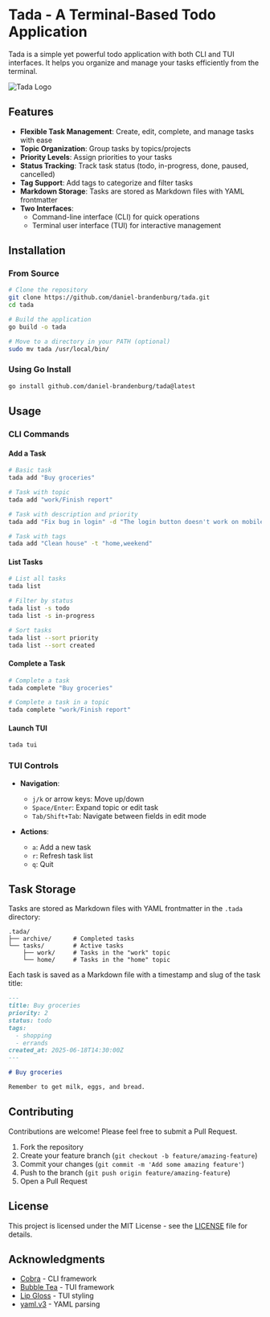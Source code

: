 # Tada - A Terminal-Based Todo Application

Tada is a simple yet powerful todo application with both CLI and TUI interfaces. It helps you organize and manage your tasks efficiently from the terminal.

![Tada Logo](https://via.placeholder.com/150x150.png?text=Tada)

## Features

- **Flexible Task Management**: Create, edit, complete, and manage tasks with ease
- **Topic Organization**: Group tasks by topics/projects
- **Priority Levels**: Assign priorities to your tasks
- **Status Tracking**: Track task status (todo, in-progress, done, paused, cancelled)
- **Tag Support**: Add tags to categorize and filter tasks
- **Markdown Storage**: Tasks are stored as Markdown files with YAML frontmatter
- **Two Interfaces**:
  - Command-line interface (CLI) for quick operations
  - Terminal user interface (TUI) for interactive management

## Installation

### From Source

```bash
# Clone the repository
git clone https://github.com/daniel-brandenburg/tada.git
cd tada

# Build the application
go build -o tada

# Move to a directory in your PATH (optional)
sudo mv tada /usr/local/bin/
```

### Using Go Install

```bash
go install github.com/daniel-brandenburg/tada@latest
```

## Usage

### CLI Commands

#### Add a Task

```bash
# Basic task
tada add "Buy groceries"

# Task with topic
tada add "work/Finish report"

# Task with description and priority
tada add "Fix bug in login" -d "The login button doesn't work on mobile" -p 1

# Task with tags
tada add "Clean house" -t "home,weekend"
```

#### List Tasks

```bash
# List all tasks
tada list

# Filter by status
tada list -s todo
tada list -s in-progress

# Sort tasks
tada list --sort priority
tada list --sort created
```

#### Complete a Task

```bash
# Complete a task
tada complete "Buy groceries"

# Complete a task in a topic
tada complete "work/Finish report"
```

#### Launch TUI

```bash
tada tui
```

### TUI Controls

- **Navigation**:
  - `j/k` or arrow keys: Move up/down
  - `Space/Enter`: Expand topic or edit task
  - `Tab/Shift+Tab`: Navigate between fields in edit mode
  
- **Actions**:
  - `a`: Add a new task
  - `r`: Refresh task list
  - `q`: Quit

## Task Storage

Tasks are stored as Markdown files with YAML frontmatter in the `.tada` directory:

```
.tada/
├── archive/      # Completed tasks
└── tasks/        # Active tasks
    ├── work/     # Tasks in the "work" topic
    └── home/     # Tasks in the "home" topic
```

Each task is saved as a Markdown file with a timestamp and slug of the task title:

```markdown
---
title: Buy groceries
priority: 2
status: todo
tags:
  - shopping
  - errands
created_at: 2025-06-18T14:30:00Z
---

# Buy groceries

Remember to get milk, eggs, and bread.
```

## Contributing

Contributions are welcome! Please feel free to submit a Pull Request.

1. Fork the repository
2. Create your feature branch (`git checkout -b feature/amazing-feature`)
3. Commit your changes (`git commit -m 'Add some amazing feature'`)
4. Push to the branch (`git push origin feature/amazing-feature`)
5. Open a Pull Request

## License

This project is licensed under the MIT License - see the [LICENSE](LICENSE) file for details.

## Acknowledgments

- [Cobra](https://github.com/spf13/cobra) - CLI framework
- [Bubble Tea](https://github.com/charmbracelet/bubbletea) - TUI framework
- [Lip Gloss](https://github.com/charmbracelet/lipgloss) - TUI styling
- [yaml.v3](https://github.com/go-yaml/yaml) - YAML parsing

